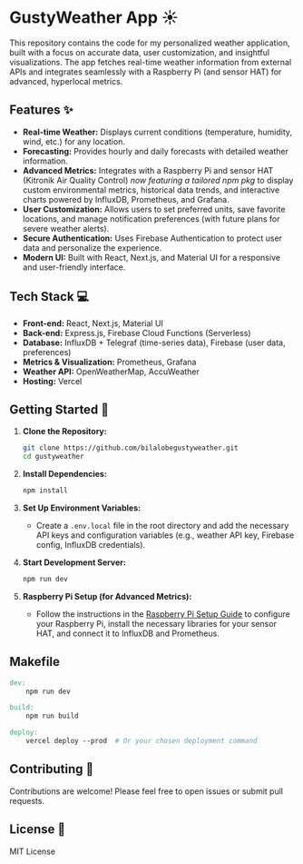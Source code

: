 # GustyWeather App ☀️

This repository contains the code for my personalized weather application, built with a focus on accurate data, user customization, and insightful visualizations.  The app fetches real-time weather information from external APIs and integrates seamlessly with a Raspberry Pi (and sensor HAT) for advanced, hyperlocal metrics.

## Features ✨

* **Real-time Weather:** Displays current conditions (temperature, humidity, wind, etc.) for any location.
* **Forecasting:** Provides hourly and daily forecasts with detailed weather information.
* **Advanced Metrics:** Integrates with a Raspberry Pi and sensor HAT (Kitronik Air Quality Control) _now featuring a tailored npm pkg_ to display custom environmental metrics, historical data trends, and interactive charts powered by InfluxDB, Prometheus, and Grafana.
* **User Customization:** Allows users to set preferred units, save favorite locations, and manage notification preferences (with future plans for severe weather alerts).
* **Secure Authentication:**  Uses Firebase Authentication to protect user data and personalize the experience. 
* **Modern UI:** Built with React, Next.js, and Material UI for a responsive and user-friendly interface.

## Tech Stack 💻

* **Front-end:** React, Next.js, Material UI
* **Back-end:** Express.js, Firebase Cloud Functions (Serverless)
* **Database:** InfluxDB + Telegraf (time-series data), Firebase (user data, preferences)
* **Metrics & Visualization:** Prometheus, Grafana
* **Weather API:** OpenWeatherMap, AccuWeather
* **Hosting:** Vercel

## Getting Started 🚀

1. **Clone the Repository:**
   ```bash
   git clone https://github.com/bilalobegustyweather.git
   cd gustyweather
   ```

2. **Install Dependencies:**
   ```bash
   npm install
   ```

3. **Set Up Environment Variables:**
   - Create a `.env.local` file in the root directory and add the necessary API keys and configuration variables (e.g., weather API key, Firebase config, InfluxDB credentials).

4. **Start Development Server:**
   ```bash
   npm run dev
   ```

5. **Raspberry Pi Setup (for Advanced Metrics):**
   - Follow the instructions in the [Raspberry Pi Setup Guide](./docs/raspberry-pi-setup.md) to configure your Raspberry Pi, install the necessary libraries for your sensor HAT, and connect it to InfluxDB and Prometheus.

## Makefile 

```makefile
dev:
	npm run dev

build:
	npm run build

deploy:
	vercel deploy --prod  # Or your chosen deployment command
```

## Contributing 🤝

Contributions are welcome! Please feel free to open issues or submit pull requests.


## License 📜

MIT License
